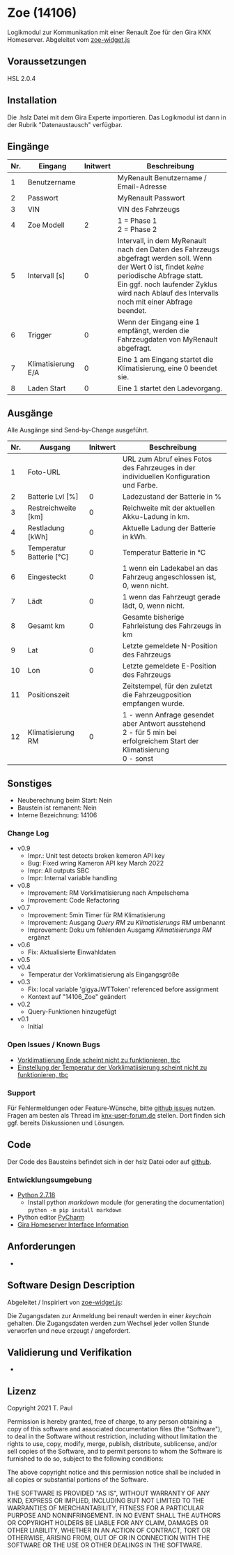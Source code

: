# Zoe (14106)
Logikmodul zur Kommunikation mit einer Renault Zoe für den Gira KNX Homeserver. Abgeleitet vom [zoe-widget.js](https://gist.github.com/mountbatt/772e4512089802a2aa2622058dd1ded7)

## Voraussetzungen
HSL 2.0.4

## Installation
Die .hslz Datei mit dem Gira Experte importieren. Das Logikmodul ist dann in der Rubrik "Datenaustausch" verfügbar.

## Eingänge

| Nr. | Eingang | Initwert | Beschreibung |
| --- | --- | --- | --- |
| 1 | Benutzername | | MyRenault Benutzername / Email-Adresse |
| 2 | Passwort | | MyRenault Passwort 
| 3 | VIN | | VIN des Fahrzeugs |
| 4 | Zoe Modell | 2 | 1 = Phase 1<br/>2 = Phase 2 |
| 5 | Intervall [s] | 0 | Intervall, in dem MyRenault nach den Daten des Fahrzeugs abgefragt werden soll. Wenn der Wert 0 ist, findet *keine* periodische Abfrage statt.<br>Ein ggf. noch laufender Zyklus wird nach Ablauf des Intervalls noch mit einer Abfrage beendet. |
| 6 | Trigger | 0 | Wenn der Eingang eine 1 empfängt, werden die Fahrzeugdaten von MyRenault abgefragt. | 
| 7 | Klimatisierung E/A | 0 | Eine 1 am Eingang startet die Klimatisierung, eine 0 beendet sie. |
| 8 | Laden Start | 0 | Eine 1 startet den Ladevorgang. |

## Ausgänge
Alle Ausgänge sind Send-by-Change ausgeführt.

| Nr. | Ausgang | Initwert | Beschreibung |
| --- | --- | --- | --- |
| 1 | Foto-URL | |URL zum Abruf eines Fotos des Fahrzeuges in der individuellen Konfiguration und Farbe. |
| 2 | Batterie Lvl [%] | 0 | Ladezustand der Batterie in % |
| 3 | Restreichweite [km] | 0 | Reichweite mit der aktuellen Akku-Ladung in km. |
| 4 | Restladung [kWh] | 0 | Aktuelle Ladung der Batterie in kWh. |
| 5 | Temperatur Batterie [°C] | 0 | Temperatur Batterie in °C |
| 6 | Eingesteckt | 0 | 1 wenn ein Ladekabel an das Fahrzeug angeschlossen ist, 0, wenn nicht.|
| 7 | Lädt | 0 |1 wenn das Fahrzeugt gerade lädt, 0, wenn nicht. |
| 8 | Gesamt km | 0 | Gesamte bisherige Fahrleistung des Fahrzeugs in km |
| 9 | Lat | 0 | Letzte gemeldete N-Position des Fahrzeugs |
| 10 | Lon | 0 | Letzte gemeldete E-Position des Fahrzeugs |
| 11 | Positionszeit |  | Zeitstempel, für den zuletzt die Fahrzeugposition empfangen wurde. |
| 12 | Klimatisierung RM | 0 | 1 - wenn Anfrage gesendet aber Antwort ausstehend<br/> 2 - für 5 min bei erfolgreichem Start der Klimatisierung<br/> 0 - sonst |

## Sonstiges

- Neuberechnung beim Start: Nein
- Baustein ist remanent: Nein
- Interne Bezeichnung: 14106

### Change Log

- v0.9
    - Impr.: Unit test detects broken kemeron API key
	- Bug: Fixed wring Kameron API key March 2022
	- Impr: All outputs SBC
	- Impr: Internal variable handling
- v0.8
    - Improvement: RM Vorklimatisierung nach Ampelschema
	- Improvement: Code Refactoring
- v0.7
    - Improvement: 5min Timer für RM Klimatisierung
	- Improvement: Ausgang *Query RM* zu *Klimatisierungs RM* umbenannt
	- Improvement: Doku um fehlenden Ausgamg *Klimatisierungs RM* ergänzt
- v0.6
    - Fix: Aktualisierte Einwahldaten
- v0.5
- v0.4
    - Temperatur der Vorklimatisierung als Eingangsgröße
- v0.3
    - Fix: local variable 'gigyaJWTToken' referenced before assignment
    - Kontext auf "14106_Zoe" geändert
- v0.2
    - Query-Funktionen hinzugefügt
- v0.1
    - Initial

### Open Issues / Known Bugs

- [Vorklimatiierung Ende scheint nicht zu funktionieren, tbc](https://github.com/En3rGy/14106_Zoe/issues/2)
- [Einstellung der Temperatur der Vorklimatiisierung scheint nicht zu funktionieren, tbc](https://github.com/En3rGy/14106_Zoe/issues/3)

### Support

Für Fehlermeldungen oder Feature-Wünsche, bitte [github issues](https://github.com/En3rGy/14106_Zoe/issues) nutzen.
Fragen am besten als Thread im [knx-user-forum.de](https://knx-user-forum.de) stellen. Dort finden sich ggf. bereits Diskussionen und Lösungen.

## Code

Der Code des Bausteins befindet sich in der hslz Datei oder auf [github](https://github.com/En3rGy/14106_Zoe).

### Entwicklungsumgebung

- [Python 2.7.18](https://www.python.org/download/releases/2.7/)
    - Install python *markdown* module (for generating the documentation) `python -m pip install markdown`
- Python editor [PyCharm](https://www.jetbrains.com/pycharm/)
- [Gira Homeserver Interface Information](http://www.hs-help.net/hshelp/gira/other_documentation/Schnittstelleninformationen.zip)

## Anforderungen

-

## Software Design Description

Abgeleitet / Inspiriert von [zoe-widget.js](https://gist.github.com/mountbatt/772e4512089802a2aa2622058dd1ded7):

Die Zugangsdaten zur Anmeldung bei renault werden in einer *keychain* gehalten. Die Zugangsdaten werden zum Wechsel jeder vollen Stunde verworfen und neue erzeugt / angefordert.

## Validierung und Verifikation

-

## Lizenz

Copyright 2021 T. Paul

Permission is hereby granted, free of charge, to any person obtaining a copy of this software and associated documentation files (the "Software"), to deal in the Software without restriction, including without limitation the rights to use, copy, modify, merge, publish, distribute, sublicense, and/or sell copies of the Software, and to permit persons to whom the Software is furnished to do so, subject to the following conditions:

The above copyright notice and this permission notice shall be included in all copies or substantial portions of the Software.

THE SOFTWARE IS PROVIDED "AS IS", WITHOUT WARRANTY OF ANY KIND, EXPRESS OR IMPLIED, INCLUDING BUT NOT LIMITED TO THE WARRANTIES OF MERCHANTABILITY, FITNESS FOR A PARTICULAR PURPOSE AND NONINFRINGEMENT. IN NO EVENT SHALL THE AUTHORS OR COPYRIGHT HOLDERS BE LIABLE FOR ANY CLAIM, DAMAGES OR OTHER LIABILITY, WHETHER IN AN ACTION OF CONTRACT, TORT OR OTHERWISE, ARISING FROM, OUT OF OR IN CONNECTION WITH THE SOFTWARE OR THE USE OR OTHER DEALINGS IN THE SOFTWARE.
